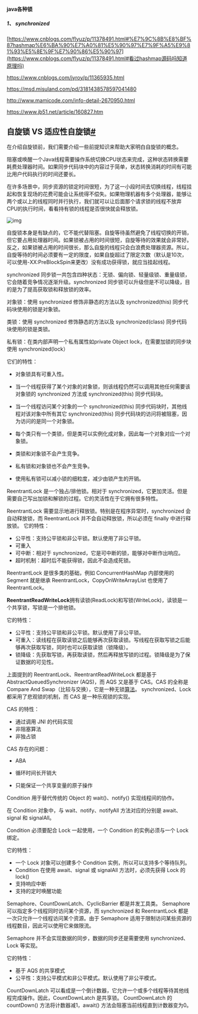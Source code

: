####  java各种锁

#####  1、 synchronized

[https://www.cnblogs.com/flyuz/p/11378491.html#%E7%9C%8B%E8%BF%87hashmap%E6%BA%90%E7%A0%81%E5%90%97%E7%9F%A5%E9%81%93%E5%8E%9F%E7%90%86%E5%90%97](https://www.cnblogs.com/flyuz/p/11378491.html#看过hashmap源码吗知道原理吗)

https://www.cnblogs.com/jyroy/p/11365935.html

https://msd.misuland.com/pd/3181438578597041480

http://www.mamicode.com/info-detail-2670950.html

https://www.jb51.net/article/160827.htm



## 自旋锁 VS 适应性自旋锁[#](https://www.cnblogs.com/jyroy/p/11365935.html#idx_1)

在介绍自旋锁前，我们需要介绍一些前提知识来帮助大家明白自旋锁的概念。

阻塞或唤醒一个Java线程需要操作系统切换CPU状态来完成，这种状态转换需要耗费处理器时间。如果同步代码块中的内容过于简单，状态转换消耗的时间有可能比用户代码执行的时间还要长。

在许多场景中，同步资源的锁定时间很短，为了这一小段时间去切换线程，线程挂起和恢复现场的花费可能会让系统得不偿失。如果物理机器有多个处理器，能够让两个或以上的线程同时并行执行，我们就可以让后面那个请求锁的线程不放弃CPU的执行时间，看看持有锁的线程是否很快就会释放锁。

![img](https://img-blog.csdnimg.cn/2018112210212894.png?x-oss-process=image/watermark,type_ZmFuZ3poZW5naGVpdGk,shadow_10,text_aHR0cHM6Ly9ibG9nLmNzZG4ubmV0L2F4aWFvYm9nZQ==,size_16,color_FFFFFF,t_70)

自旋锁本身是有缺点的，它不能代替阻塞。自旋等待虽然避免了线程切换的开销，但它要占用处理器时间。如果锁被占用的时间很短，自旋等待的效果就会非常好。反之，如果锁被占用的时间很长，那么自旋的线程只会白浪费处理器资源。所以，自旋等待的时间必须要有一定的限度，如果自旋超过了限定次数（默认是10次，可以使用-XX:PreBlockSpin来更改）没有成功获得锁，就应当挂起线程。

synchronized 同步锁一共包含四种状态：无锁、偏向锁、轻量级锁、重量级锁，它会随着竞争情况逐渐升级。synchronized 同步锁可以升级但是不可以降级，目的是为了提高获取锁和释放锁的效率。

对象锁：使用 synchronized 修饰非静态的方法以及 synchronized(this) 同步代码块使用的锁是对象锁。

类锁：使用 synchronized 修饰静态的方法以及 synchronized(class) 同步代码块使用的锁是类锁。

私有锁：在类内部声明一个私有属性如private Object lock，在需要加锁的同步块使用 synchronized(lock）

它们的特性：

- 对象锁具有可重入性。

- 当一个线程获得了某个对象的对象锁，则该线程仍然可以调用其他任何需要该对象锁的 synchronized 方法或 synchronized(this) 同步代码块。

- 当一个线程访问某个对象的一个 synchronized(this) 同步代码块时，其他线程对该对象中所有其它 synchronized(this) 同步代码块的访问将被阻塞，因为访问的是同一个对象锁。

- 每个类只有一个类锁，但是类可以实例化成对象，因此每一个对象对应一个对象锁。

- 类锁和对象锁不会产生竞争。

- 私有锁和对象锁也不会产生竞争。

- 使用私有锁可以减小锁的细粒度，减少由锁产生的开销。

  

ReentrantLock 是一个独占/排他锁。相对于 synchronized，它更加灵活。但是需要自己写出加锁和解锁的过程。它的灵活性在于它拥有很多特性。

ReentrantLock 需要显示地进行释放锁。特别是在程序异常时，synchronized 会自动释放锁，而 ReentrantLock 并不会自动释放锁，所以必须在 finally 中进行释放锁。 它的特性：

- 公平性：支持公平锁和非公平锁。默认使用了非公平锁。
- 可重入
- 可中断：相对于 synchronized，它是可中断的锁，能够对中断作出响应。
- 超时机制：超时后不能获得锁，因此不会造成死锁。

ReentrantLock 是很多类的基础，例如 ConcurrentHashMap 内部使用的 Segment 就是继承 ReentrantLock，CopyOnWriteArrayList 也使用了 ReentrantLock。



**ReentrantReadWriteLock**拥有读锁(ReadLock)和写锁(WriteLock)，读锁是一个共享锁，写锁是一个排他锁。

它的特性：

- 公平性：支持公平锁和非公平锁。默认使用了非公平锁。
- 可重入：读线程在获取读锁之后能够再次获取读锁。写线程在获取写锁之后能够再次获取写锁，同时也可以获取读锁（锁降级）。
- 锁降级：先获取写锁，再获取读锁，然后再释放写锁的过程。锁降级是为了保证数据的可见性。

上面提到的 ReentrantLock、ReentrantReadWriteLock 都是基于 AbstractQueuedSynchronizer (AQS)，而 AQS 又是基于 CAS。CAS 的全称是 Compare And Swap（比较与交换），它是一种无锁[算法](http://msd.misuland.com/pd/3181438578597041290)。 synchronized、Lock 都采用了悲观锁的机制，而 CAS 是一种乐观锁的实现。

CAS 的特性：

- 通过调用 JNI 的代码实现
- 非阻塞算法
- 非独占锁

CAS 存在的问题：

- ABA

- 循环时间长开销大

- 只能保证一个共享变量的原子操作

  

Condition 用于替代传统的 Object 的 wait()、notify() 实现线程间的协作。

在 Condition 对象中，与 wait、notify、notifyAll 方法对应的分别是 await、signal 和 signalAll。

Condition 必须要配合 Lock 一起使用，一个 Condition 的实例必须与一个 Lock 绑定。

它的特性：

- 一个 Lock 对象可以创建多个 Condition 实例，所以可以支持多个等待队列。
- Condition 在使用 await、signal 或 signalAll 方法时，必须先获得 Lock 的 lock()
- 支持响应中断
- 支持的定时唤醒功能

Semaphore、CountDownLatch、CyclicBarrier 都是并发工具类。 Semaphore 可以指定多个线程同时访问某个资源，而 synchronized 和 ReentrantLock 都是一次只允许一个线程访问某个资源。由于 Semaphore 适用于限制访问某些资源的线程数目，因此可以使用它来做限流。

Semaphore 并不会实现数据的同步，数据的同步还是需要使用 synchronized、Lock 等实现。

它的特性：

- 基于 AQS 的共享模式
- 公平性：支持公平模式和非公平模式。默认使用了非公平模式。

CountDownLatch 可以看成是一个倒计数器，它允许一个或多个线程等待其他线程完成操作。因此，CountDownLatch 是共享锁。 CountDownLatch 的 countDown() 方法将计数器减1，await() 方法会阻塞当前线程直到计数器变为0。